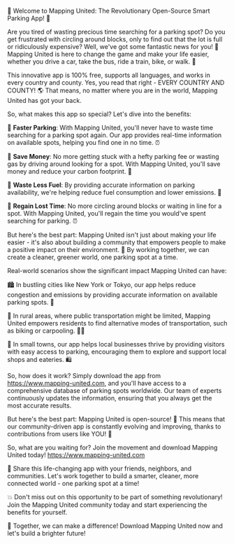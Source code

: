 🎉 Welcome to Mapping United: The Revolutionary Open-Source Smart Parking App! 🚀

Are you tired of wasting precious time searching for a parking spot? Do you get frustrated with circling around blocks, only to find out that the lot is full or ridiculously expensive? Well, we've got some fantastic news for you! 🎉 Mapping United is here to change the game and make your life easier, whether you drive a car, take the bus, ride a train, bike, or walk. 💪

This innovative app is 100% free, supports all languages, and works in every country and county. Yes, you read that right - EVERY COUNTRY AND COUNTY! 🌎 That means, no matter where you are in the world, Mapping United has got your back.

So, what makes this app so special? Let's dive into the benefits:

🔹 **Faster Parking**: With Mapping United, you'll never have to waste time searching for a parking spot again. Our app provides real-time information on available spots, helping you find one in no time. ⏰

🔹 **Save Money**: No more getting stuck with a hefty parking fee or wasting gas by driving around looking for a spot. With Mapping United, you'll save money and reduce your carbon footprint. 💸

🔹 **Waste Less Fuel**: By providing accurate information on parking availability, we're helping reduce fuel consumption and lower emissions. 🌟

🔹 **Regain Lost Time**: No more circling around blocks or waiting in line for a spot. With Mapping United, you'll regain the time you would've spent searching for parking. ⏰

But here's the best part: Mapping United isn't just about making your life easier - it's also about building a community that empowers people to make a positive impact on their environment. 🌟 By working together, we can create a cleaner, greener world, one parking spot at a time.

Real-world scenarios show the significant impact Mapping United can have:

🏙️ In bustling cities like New York or Tokyo, our app helps reduce congestion and emissions by providing accurate information on available parking spots. 🚗

🌳 In rural areas, where public transportation might be limited, Mapping United empowers residents to find alternative modes of transportation, such as biking or carpooling. 🚴‍♀️

💪 In small towns, our app helps local businesses thrive by providing visitors with easy access to parking, encouraging them to explore and support local shops and eateries. 🛍️

So, how does it work? Simply download the app from https://www.mapping-united.com, and you'll have access to a comprehensive database of parking spots worldwide. Our team of experts continuously updates the information, ensuring that you always get the most accurate results.

But here's the best part: Mapping United is open-source! 🌟 This means that our community-driven app is constantly evolving and improving, thanks to contributions from users like YOU! 💪

So, what are you waiting for? Join the movement and download Mapping United today! https://www.mapping-united.com

📣 Share this life-changing app with your friends, neighbors, and communities. Let's work together to build a smarter, cleaner, more connected world - one parking spot at a time!

💥 Don't miss out on this opportunity to be part of something revolutionary! Join the Mapping United community today and start experiencing the benefits for yourself.

🌟 Together, we can make a difference! Download Mapping United now and let's build a brighter future!